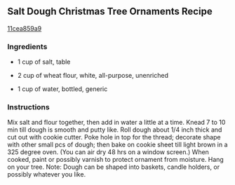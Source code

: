 ## Salt Dough Christmas Tree Ornaments Recipe

[11cea859a9](http://cookeatshare.com/recipes/salt-dough-christmas-tree-ornaments-17938)

### Ingredients

 - 1 cup of salt, table

 - 2 cup of wheat flour, white, all-purpose, unenriched

 - 1 cup of water, bottled, generic

### Instructions

Mix salt and flour together, then add in water a little at a time. Knead 7 to 10 min till dough is smooth and putty like. Roll dough about 1/4 inch thick and cut out with cookie cutter. Poke hole in top for the thread; decorate shape with other small pcs of dough; then bake on cookie sheet till light brown in a 325 degree oven. (You can air dry 48 hrs on a window screen.) When cooked, paint or possibly varnish to protect ornament from moisture. Hang on your tree. Note: Dough can be shaped into baskets, candle holders, or possibly whatever you like.
